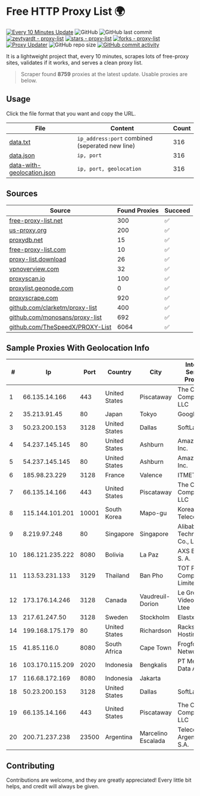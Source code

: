 
# Free HTTP Proxy List 🌍

[![Every 10 Minutes Update](https://github.com/mertguvencli/http-proxy-list/actions/workflows/main.yml/badge.svg?branch=main)](https://github.com/mertguvencli/http-proxy-list/actions/workflows/main.yml)
![GitHub](https://img.shields.io/github/license/mertguvencli/http-proxy-list)
![GitHub last commit](https://img.shields.io/github/last-commit/mertguvencli/http-proxy-list)
[![zevtyardt - proxy-list](https://img.shields.io/static/v1?label=zevtyardt&message=proxy-list&color=blue&logo=github)](https://github.com/zevtyardt/proxy-list "Go to GitHub repo")
[![stars - proxy-list](https://img.shields.io/github/stars/zevtyardt/proxy-list?style=social)](https://github.com/zevtyardt/proxy-list)
[![forks - proxy-list](https://img.shields.io/github/forks/zevtyardt/proxy-list?style=social)](https://github.com/zevtyardt/proxy-list)
[![Proxy Updater](https://github.com/zevtyardt/proxy-list/workflows/Proxy%20Updater/badge.svg)](https://github.com/zevtyardt/proxy-list/actions?query=workflow:"Proxy+Updater")
![GitHub repo size](https://img.shields.io/github/repo-size/zevtyardt/proxy-list)
[![GitHub commit activity](https://img.shields.io/github/commit-activity/m/zevtyardt/proxy-list?logo=commits)](https://github.com/zevtyardt/proxy-list/commits/main)

It is a lightweight project that, every 10 minutes, scrapes lots of free-proxy sites, validates if it works, and serves a clean proxy list.

> Scraper found **8759** proxies at the latest update. Usable proxies are below.

## Usage

Click the file format that you want and copy the URL.

|File|Content|Count|
|----|-------|-----|
|[data.txt](https://raw.githubusercontent.com/mertguvencli/http-proxy-list/main/proxy-list/data.txt)|`ip_address:port` combined (seperated new line)|316|
|[data.json](https://raw.githubusercontent.com/mertguvencli/http-proxy-list/main/proxy-list/data.json)|`ip, port`|316|
|[data-with-geolocation.json](https://raw.githubusercontent.com/mertguvencli/http-proxy-list/main/proxy-list/data-with-geolocation.json)|`ip, port, geolocation`|316|

## Sources

|Source|Found Proxies|Succeed|
|------|-------------|-------|
|[free-proxy-list.net](https://free-proxy-list.net)|300|✅|
|[us-proxy.org](https://www.us-proxy.org)|200|✅|
|[proxydb.net](http://proxydb.net)|15|✅|
|[free-proxy-list.com](https://free-proxy-list.com/?page=&port=&type%5B%5D=http&type%5B%5D=https&up_time=0&search=Search)|10|✅|
|[proxy-list.download](https://www.proxy-list.download/HTTP)|26|✅|
|[vpnoverview.com](https://vpnoverview.com/privacy/anonymous-browsing/free-proxy-servers)|32|✅|
|[proxyscan.io](https://www.proxyscan.io)|100|✅|
|[proxylist.geonode.com](https://proxylist.geonode.com/api/proxy-list?limit=300&page=1&sort_by=lastChecked&sort_type=desc&protocols=http,https)|0|✅|
|[proxyscrape.com](https://api.proxyscrape.com/v2/?request=displayproxies&protocol=http&timeout=10000&country=all&ssl=all&anonymity=all)|920|✅|
|[github.com/clarketm/proxy-list](https://raw.githubusercontent.com/clarketm/proxy-list/master/proxy-list-raw.txt)|400|✅|
|[github.com/monosans/proxy-list](https://raw.githubusercontent.com/monosans/proxy-list/main/proxies/http.txt)|692|✅|
|[github.com/TheSpeedX/PROXY-List](https://raw.githubusercontent.com/TheSpeedX/PROXY-List/master/http.txt)|6064|✅|


## Sample Proxies With Geolocation Info

|#|Ip|Port|Country|City|Internet Service Provider|
|-|--|----|-------|----|-------------------------|
|1|66.135.14.166|443|United States|Piscataway|The Constant Company, LLC|
|2|35.213.91.45|80|Japan|Tokyo|Google LLC|
|3|50.23.200.153|3128|United States|Dallas|SoftLayer|
|4|54.237.145.145|80|United States|Ashburn|Amazon.com, Inc.|
|5|54.237.145.145|80|United States|Ashburn|Amazon.com, Inc.|
|6|185.98.23.229|3128|France|Valence|ITMETRIX|
|7|66.135.14.166|443|United States|Piscataway|The Constant Company, LLC|
|8|115.144.101.201|10001|South Korea|Mapo-gu|Korea Telecom|
|9|8.219.97.248|80|Singapore|Singapore|Alibaba (US) Technology Co., Ltd.|
|10|186.121.235.222|8080|Bolivia|La Paz|AXS Bolivia S. A.|
|11|113.53.231.133|3129|Thailand|Ban Pho|TOT Public Company Limited|
|12|173.176.14.246|3128|Canada|Vaudreuil-Dorion|Le Groupe Videotron Ltee|
|13|217.61.247.50|3128|Sweden|Stockholm|Elastx AB|
|14|199.168.175.179|80|United States|Richardson|Rackspace Hosting|
|15|41.85.116.0|8080|South Africa|Cape Town|Frogfoot Networks|
|16|103.170.115.209|2020|Indonesia|Bengkalis|PT Mega Data Akses|
|17|116.68.172.169|8080|Indonesia|Jakarta||
|18|50.23.200.153|3128|United States|Dallas|SoftLayer|
|19|66.135.14.166|443|United States|Piscataway|The Constant Company, LLC|
|20|200.71.237.238|23500|Argentina|Marcelino Escalada|Telecom Argentina S.A.|



## Contributing

Contributions are welcome, and they are greatly appreciated! Every
little bit helps, and credit will always be given.

